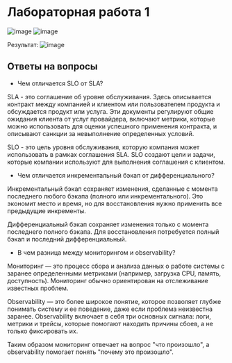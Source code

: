 # Лабораторная работа 1

![image](https://github.com/user-attachments/assets/a8efe0b9-8c85-411c-8ea7-8cca16febad5)
![image](https://github.com/user-attachments/assets/29f8f29b-0fb0-4fcb-a881-cee907a28a41)

Результат:
![image](https://github.com/user-attachments/assets/f1536a47-8734-48a6-a6b7-951153bc2709)


## Ответы на вопросы
- Чем отличается SLO от SLA?

SLA - это соглашение об уровне обслуживания. Здесь описывается контракт между компанией и клиентом или пользователем продукта и обсуждается продукт или услуга. Эти документы регулируют общие ожидания клиента от услуг провайдера, включают метрики, которые можно использовать для оценки успешного применения контракта, и описывают санкции за невыполнение определенных условий.

SLO - это цель уровня обслуживания, которую компания может использовать в рамках соглашения SLA. SLO создают цели и задачи, которые компании используют для выполнения соглашения с клиентом.

- Чем отличается инкрементальный бэкап от дифференциального?

Инкрементальный бэкап сохраняет изменения, сделанные с момента последнего любого бэкапа (полного или инкрементального). Это экономит место и время, но для восстановления нужно применить все предыдущие инкременты.

Дифференциальный бэкап сохраняет изменения только с момента последнего полного бэкапа. Для восстановления потребуется полный бэкап и последний дифференциальный.

- В чем разница между мониторингом и observability?

Мониторинг — это процесс сбора и анализа данных о работе системы с заранее определенными метриками (например, загрузка CPU, память, доступность). Мониторинг обычно ориентирован на отслеживание известных проблем.

Observability — это более широкое понятие, которое позволяет глубже понимать систему и ее поведение, даже если проблема неизвестна заранее. Observability включает в себя три основных сигнала: логи, метрики и трейсы, которые помогают находить причины сбоев, а не только фиксировать их.

Таким образом мониторинг отвечает на вопрос "что произошло", а observability помогает понять "почему это произошло".
